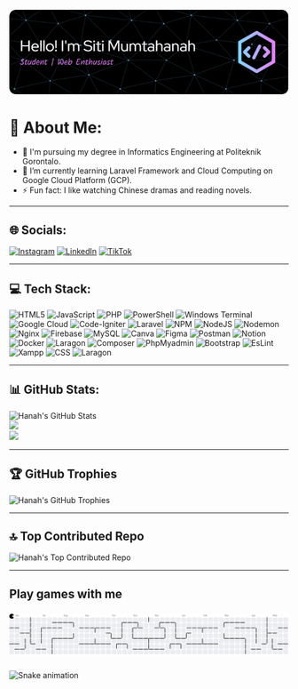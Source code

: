 ![Siti Mumtahanah](img/github-header-image_2.png)

# 💫 About Me:
- 🏫 I'm pursuing my degree in Informatics Engineering at Politeknik Gorontalo.
- 🌱 I’m currently learning Laravel Framework and Cloud Computing on Google Cloud Platform (GCP).
- ⚡ Fun fact: I like watching Chinese dramas and reading novels.

---

## 🌐 Socials:
[![Instagram](https://img.shields.io/badge/Instagram-%23E4405F.svg?logo=Instagram&logoColor=white)](https://instagram.com/hanahismail_) [![LinkedIn](https://img.shields.io/badge/LinkedIn-%230077B5.svg?logo=linkedin&logoColor=white)](https://linkedin.com/in/siti-mumtahanah) [![TikTok](https://img.shields.io/badge/TikTok-%23000000.svg?logo=TikTok&logoColor=white)](https://tiktok.com/@hnh.ismail) 

---

## 💻 Tech Stack:
![HTML5](https://img.shields.io/badge/html5-%23E34F26.svg?style=for-the-badge&logo=html5&logoColor=white) ![JavaScript](https://img.shields.io/badge/javascript-%23323330.svg?style=for-the-badge&logo=javascript&logoColor=%23F7DF1E) ![PHP](https://img.shields.io/badge/php-%23777BB4.svg?style=for-the-badge&logo=php&logoColor=white) ![PowerShell](https://img.shields.io/badge/PowerShell-%235391FE.svg?style=for-the-badge&logo=powershell&logoColor=white) ![Windows Terminal](https://img.shields.io/badge/Windows%20Terminal-%234D4D4D.svg?style=for-the-badge&logo=windows-terminal&logoColor=white) ![Google Cloud](https://img.shields.io/badge/GoogleCloud-%234285F4.svg?style=for-the-badge&logo=google-cloud&logoColor=white) ![Code-Igniter](https://img.shields.io/badge/CodeIgniter-%23EF4223.svg?style=for-the-badge&logo=codeIgniter&logoColor=white) ![Laravel](https://img.shields.io/badge/laravel-%23FF2D20.svg?style=for-the-badge&logo=laravel&logoColor=white) ![NPM](https://img.shields.io/badge/NPM-%23CB3837.svg?style=for-the-badge&logo=npm&logoColor=white) ![NodeJS](https://img.shields.io/badge/node.js-6DA55F?style=for-the-badge&logo=node.js&logoColor=white) ![Nodemon](https://img.shields.io/badge/NODEMON-%23323330.svg?style=for-the-badge&logo=nodemon&logoColor=%BBDEAD) ![Nginx](https://img.shields.io/badge/nginx-%23009639.svg?style=for-the-badge&logo=nginx&logoColor=white) ![Firebase](https://img.shields.io/badge/firebase-a08021?style=for-the-badge&logo=firebase&logoColor=ffcd34) ![MySQL](https://img.shields.io/badge/mysql-4479A1.svg?style=for-the-badge&logo=mysql&logoColor=white) ![Canva](https://img.shields.io/badge/Canva-%2300C4CC.svg?style=for-the-badge&logo=Canva&logoColor=white) ![Figma](https://img.shields.io/badge/figma-%23F24E1E.svg?style=for-the-badge&logo=figma&logoColor=white) ![Postman](https://img.shields.io/badge/Postman-FF6C37?style=for-the-badge&logo=postman&logoColor=white) ![Notion](https://img.shields.io/badge/Notion-%23000000.svg?style=for-the-badge&logo=notion&logoColor=white) ![Docker](https://img.shields.io/badge/docker-%230db7ed.svg?style=for-the-badge&logo=docker&logoColor=white) ![Laragon](https://img.shields.io/badge/Laragon-0E83CD?style=for-the-badge&logo=Laragon&logoColor=white) ![Composer](https://img.shields.io/badge/Composer-885630?style=for-the-badge&logo=Composer&logoColor=white) ![PhpMyadmin](https://img.shields.io/badge/phpmyadmin-6C78AF?style=for-the-badge&logo=phpmyadmin&logoColor=white) ![Bootstrap](https://img.shields.io/badge/Bootstrap-563D7C?style=for-the-badge&logo=bootstrap&logoColor=white) ![EsLint](https://img.shields.io/badge/eslint-3A33D1?style=for-the-badge&logo=eslint&logoColor=white) ![Xampp](https://img.shields.io/badge/Xampp-F37623?style=for-the-badge&logo=xampp&logoColor=white) ![CSS](https://img.shields.io/badge/CSS3-1572B6?style=for-the-badge&logo=css3&logoColor=white) ![Laragon](https://img.shields.io/badge/Laragon-0E83CD?style=for-the-badge&logo=Laragon&logoColor=white)

---

## 📊 GitHub Stats:
![Hanah's GitHub Stats](https://github-readme-stats.vercel.app/api?username=HanahIsmail&theme=dark&hide_border=false&include_all_commits=false&count_private=false)<br/>
![](https://nirzak-streak-stats.vercel.app/?user=HanahIsmail&theme=dark&hide_border=false)<br/>
![](https://github-readme-stats.vercel.app/api/top-langs/?username=HanahIsmail&theme=dark&hide_border=false&include_all_commits=false&count_private=false&layout=compact)

---

## 🏆 GitHub Trophies
![Hanah's GitHub Trophies](https://github-profile-trophy.vercel.app/?username=HanahIsmail&theme=gruvbox&no-frame=false&no-bg=true&margin-w=4)

---


## 🔝 Top Contributed Repo
![Hanah's Top Contributed Repo](https://github-contributor-stats.vercel.app/api?username=HanahIsmail&limit=5&theme=dark&combine_all_yearly_contributions=true)

---

<h2 align="left">Play games with me</h2>

###

<picture>
  <source media="(prefers-color-scheme: dark)" srcset="https://raw.githubusercontent.com/HanahIsmail/HanahIsmail/output/pacman-contribution-graph-dark.svg">
  <source media="(prefers-color-scheme: light)" srcset="https://raw.githubusercontent.com/HanahIsmail/HanahIsmail/output/pacman-contribution-graph.svg">
  <img alt="pacman contribution graph" src="https://raw.githubusercontent.com/HanahIsmail/HanahIsmail/output/pacman-contribution-graph.svg">
</picture>

###

<img src="https://raw.githubusercontent.com/HanahIsmail/HanahIsmail/output/snake.svg" alt="Snake animation" />

###
